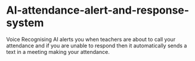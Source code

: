 # AI-attendance-alert-and-response-system
Voice Recognising AI alerts you when teachers are about to call your attendance and if you are unable to respond then it automatically sends a text in a meeting making your attendance.

